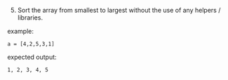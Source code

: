 5. Sort the array from smallest to largest without the use of any helpers / libraries.

example:
```
a = [4,2,5,3,1]
```

expected output:
```
1, 2, 3, 4, 5
```